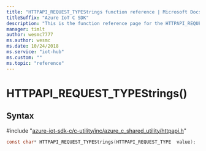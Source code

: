 ```yaml
---                             
title: "HTTPAPI_REQUEST_TYPEStrings function reference | Microsoft Docs" 
titleSuffix: "Azure IoT C SDK"            
description: "This is the function reference page for the HTTPAPI_REQUEST_TYPEStrings() function in the Azure IoT C SDK. This SDK is used with Azure IoT Hub and Azure IoT Hub Device Provisioning Service"            
manager: timlt                 
author: wesmc7777              
ms.author: wesmc               
ms.date: 10/24/2018                    
ms.service: "iot-hub"             
ms.custom: ""                
ms.topic: "reference"        
---                            
```


# HTTPAPI_REQUEST_TYPEStrings()

## Syntax

\#include "[azure-iot-sdk-c/c-utility/inc/azure_c_shared_utility/httpapi.h](../httpapi-h.md)"  
```C
const char* HTTPAPI_REQUEST_TYPEStrings(HTTPAPI_REQUEST_TYPE  value);
```

